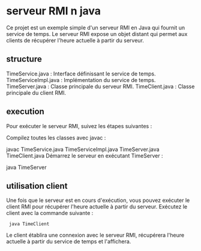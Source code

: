 # serveur RMI n java
Ce projet est un exemple simple d'un serveur RMI en Java qui fournit un service de temps. Le serveur RMI expose un objet distant qui permet aux clients de récupérer l'heure actuelle à partir du serveur.
## structure
TimeService.java : Interface définissant le service de temps. TimeServiceImpl.java : Implémentation du service de temps. 
TimeServer.java : Classe principale du serveur RMI. TimeClient.java : Classe principale du client RMI.
## execution
Pour exécuter le serveur RMI, suivez les étapes suivantes :

Compilez toutes les classes avec javac :

javac TimeService.java TimeServiceImpl.java TimeServer.java TimeClient.java
Démarrez le serveur en exécutant TimeServer :

java TimeServer
## utilisation client
Une fois que le serveur est en cours d'exécution, vous pouvez exécuter le client RMI pour récupérer l'heure actuelle à partir du serveur. Exécutez le client avec la commande suivante :

```  java TimeClient ```

Le client établira une connexion avec le serveur RMI, récupérera l'heure actuelle à partir du service de temps et l'affichera.
